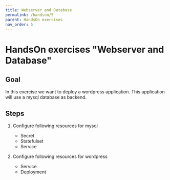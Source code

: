 ```yaml
---
title: Webserver and Database
permalink: /handson/5
parent: HandsOn exercises
nav_order: 5
---
```


# HandsOn exercises "Webserver and Database"

## Goal

In this exercise we want to deploy a wordpress application. This application will use a mysql database as backend.

## Steps

1. Configure following resources for mysql

    - Secret
    - Statefulset
    - Service

2. Configure following resources for wordpress
   - Service
   - Deployment
